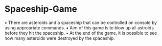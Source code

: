 # Spaceship-Game
▪ There are asteroids and a spaceship that can be controlled on console by using appropriate commands.
▪ Aim of this game is to blow up all astroids before they hit the spaceship. 
▪ At the end of the game, it is possible to see how many asteroids were destroyed by the spaceship.

